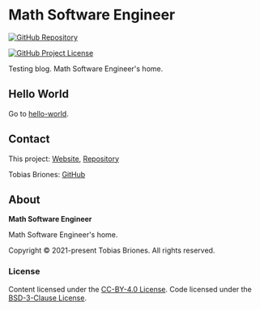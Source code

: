 # Math Software Engineer

[![GitHub Repository](https://img.shields.io/static/v1?label=GITHUB&message=REPOSITORY&labelColor=555&color=0277bd&style=for-the-badge&logo=GITHUB)](https://github.com/mathsoftware/engineer)

[![GitHub Project License](https://img.shields.io/github/license/mathsoftware/engineer.svg?style=flat-square)](https://github.com/mathsoftware/engineer#license)

Testing blog. Math Software Engineer's home.

## Hello World

Go to [hello-world](hello-world).

## Contact

This project: [Website](https://mathsoftware.engineer),
[Repository](https://github.com/mathsoftware/engineer)

Tobias Briones: [GitHub](https://github.com/tobiasbriones)

## About

**Math Software Engineer**

Math Software Engineer's home.

Copyright © 2021-present Tobias Briones. All rights reserved.

### License

Content licensed under the [CC-BY-4.0 License](LICENSE-CC). Code licensed
under the [BSD-3-Clause License](LICENSE-BSD).
